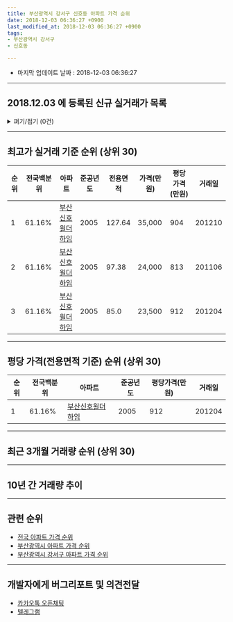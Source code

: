 ```yaml
---
title: 부산광역시 강서구 신호동 아파트 가격 순위
date: 2018-12-03 06:36:27 +0900
last_modified_at: 2018-12-03 06:36:27 +0900
tags:
- 부산광역시 강서구
- 신호동

---
```


* 마지막 업데이트 날짜 : 2018-12-03 06:36:27

---

## 2018.12.03 에 등록된 신규 실거래가 목록

<details>
<summary>펴기/접기 (0건)</summary>
<div markdown="1">

|아파트|전국백분위|준공년도|전용면적|가격(만원)|평당가격(만원)|거래일|
|---|---|---|---|---|---|---|
|없음|||||||


</div>
</details>

---

## 최고가 실거래 기준 순위 (상위 30)


|순위|전국백분위|아파트|준공년도|전용면적|가격(만원)|평당가격(만원)|거래일|
|---|---|---|---|---|---|---|---|
|1|61.16%|[부산신호윌더하임](https://search.naver.com/search.naver?query=%EB%B6%80%EC%82%B0%EA%B4%91%EC%97%AD%EC%8B%9C+%EA%B0%95%EC%84%9C%EA%B5%AC+%EC%8B%A0%ED%98%B8%EB%8F%99+%EB%B6%80%EC%82%B0%EC%8B%A0%ED%98%B8%EC%9C%8C%EB%8D%94%ED%95%98%EC%9E%84)|2005|127.64|35,000|904|201210|
|2|61.16%|[부산신호윌더하임](https://search.naver.com/search.naver?query=%EB%B6%80%EC%82%B0%EA%B4%91%EC%97%AD%EC%8B%9C+%EA%B0%95%EC%84%9C%EA%B5%AC+%EC%8B%A0%ED%98%B8%EB%8F%99+%EB%B6%80%EC%82%B0%EC%8B%A0%ED%98%B8%EC%9C%8C%EB%8D%94%ED%95%98%EC%9E%84)|2005|97.38|24,000|813|201106|
|3|61.16%|[부산신호윌더하임](https://search.naver.com/search.naver?query=%EB%B6%80%EC%82%B0%EA%B4%91%EC%97%AD%EC%8B%9C+%EA%B0%95%EC%84%9C%EA%B5%AC+%EC%8B%A0%ED%98%B8%EB%8F%99+%EB%B6%80%EC%82%B0%EC%8B%A0%ED%98%B8%EC%9C%8C%EB%8D%94%ED%95%98%EC%9E%84)|2005|85.0|23,500|912|201204|


---

## 평당 가격(전용면적 기준) 순위 (상위 30)


|순위|전국백분위|아파트|준공년도|평당가격(만원)|거래일|
|---|---|---|---|---|---|
|1|61.16%|[부산신호윌더하임](https://search.naver.com/search.naver?query=%EB%B6%80%EC%82%B0%EA%B4%91%EC%97%AD%EC%8B%9C+%EA%B0%95%EC%84%9C%EA%B5%AC+%EC%8B%A0%ED%98%B8%EB%8F%99+%EB%B6%80%EC%82%B0%EC%8B%A0%ED%98%B8%EC%9C%8C%EB%8D%94%ED%95%98%EC%9E%84)|2005|912|201204|


---

## 최근 3개월 거래량 순위 (상위 30)


<div style="width:100%;">
    <canvas id="deal_count_ranking" height="250"></canvas>
</div>


<script>
new Chart(document.getElementById("deal_count_ranking"), {
    type: 'horizontalBar',
    data: {
        labels: ['부산신호윌더하임'],
        datasets: [{
            label: '실거래 수',
            data: [3],
            borderColor: "rgba(255, 0, 128, 1)",
            backgroundColor: "rgba(255, 0, 128, 0.5)",
            fill: false,
        }]
    },
    options: {
        responsive: true,
        title: {
            display: true,
            text: '최근 3개월 거래량 순위'
        },
        tooltips: {
            mode: 'index',
            intersect: false,
            callbacks: {
                title: function(tooltipItems, data) {
                    return "실거래 수:";
                },
                label: function(tooltipItem, data) {
                    return data.labels[tooltipItem.index] + ": " + tooltipItem.xLabel;
                }
            }
        },
        hover: {
            mode: 'nearest',
            intersect: true
        },
        scales: {
            xAxes: [{
                display: true,
                scaleLabel: {
                    display: true,
                    labelString: '실거래 수'
                },
                ticks: {
                    suggestedMin: 0,
                }
            }],
            yAxes: [{
                display: true,
                ticks: {
                    autoSkip: false,
                    callback: function(value, index, values) {
                        if (value.length > 15)
                            return value.substr(0, 13) + "...";
                        else
                            return value;
                    }
                },
                scaleLabel: {
                    display: false,
                }
            }]
        }
    }
});

</script>


---

## 10년 간 거래량 추이


<div style="width:100%;">
    <canvas id="deal_progress" height="250"></canvas>
</div>

<script>
new Chart(document.getElementById("deal_progress"), {
    type: 'line',
    data: {
        labels: ['200812','200901','200902','200903','200904','200905','200906','200907','200908','200909','200910','200911','200912','201001','201002','201003','201004','201005','201006','201007','201008','201009','201010','201011','201012','201101','201102','201103','201104','201105','201106','201107','201108','201109','201110','201111','201112','201201','201202','201203','201204','201205','201206','201207','201208','201209','201210','201211','201212','201301','201302','201303','201304','201305','201306','201307','201308','201309','201310','201311','201312','201401','201402','201403','201404','201405','201406','201407','201408','201409','201410','201411','201412','201501','201502','201503','201504','201505','201506','201507','201508','201509','201510','201511','201512','201601','201602','201603','201604','201605','201606','201607','201608','201609','201610','201611','201612','201701','201702','201703','201704','201705','201706','201707','201708','201709','201710','201711','201712','201801','201802','201803','201804','201805','201806','201807','201808','201809','201810','201811','201812'],
        datasets: [{
            label: '실거래 수',
            pointRadius: 1,
            data: [4, 1, 3, 6, 9, 6, 1, 1, 3, 8, 3, 11, 9, 5, 18, 34, 25, 14, 17, 13, 18, 18, 27, 24, 19, 14, 14, 18, 19, 14, 6, 10, 5, 8, 3, 5, 5, 1, 7, 4, 6, 3, 5, 7, 1, 3, 4, 7, 7, 2, 2, 3, 7, 8, 8, 4, 1, 2, 8, 14, 7, 2, 2, 8, 6, 2, 2, 4, 10, 3, 6, 5, 6, 1, 3, 8, 5, 7, 11, 8, 8, 1, 16, 7, 9, 5, 5, 7, 6, 5, 9, 6, 7, 9, 10, 10, 3, 4, 6, 7, 2, 7, 8, 3, 3, 1, 4, 5, 3, 2, 4, 4, 1, 5, 5, 2, 1, 3, 3, 0, 0],
            borderColor: "rgba(255, 201, 14, 1)",
            backgroundColor: "rgba(255, 201, 14, 0.5)",
            fill: true,
        }]
    },
    options: {
        responsive: true,
        title: {
            display: true,
            text: '10년간 거래량 추이'
        },
        tooltips: {
            mode: 'index',
            intersect: false,
        },
        hover: {
            mode: 'nearest',
            intersect: true
        },
        scales: {
            xAxes: [{
                display: true,
                scaleLabel: {
                    display: true,
                    labelString: '년/월'
                }
            }],
            yAxes: [{
                display: true,
                ticks: {
                    suggestedMin: 0,
                },
                scaleLabel: {
                    display: true,
                    labelString: '실거래 수'
                }
            }]
        }
    }
});

</script>


---

## 관련 순위

- [전국 아파트 가격 순위](https://inasie.github.io/apt-ranking/전국)
- [부산광역시 아파트 가격 순위](https://inasie.github.io/apt-ranking/부산광역시)
- [부산광역시 강서구 아파트 가격 순위](https://inasie.github.io/apt-ranking/부산광역시-강서구)


---

## 개발자에게 버그리포트 및 의견전달

- [카카오톡 오픈채팅](https://open.kakao.com/o/gLJUAP4)
- [텔레그램](https://t.me/inasie)

